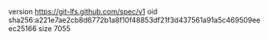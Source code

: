 version https://git-lfs.github.com/spec/v1
oid sha256:a221e7ae2cb8d6772b1a8f10f48853df21f3d437561a91a5c469509eeec25166
size 7055
